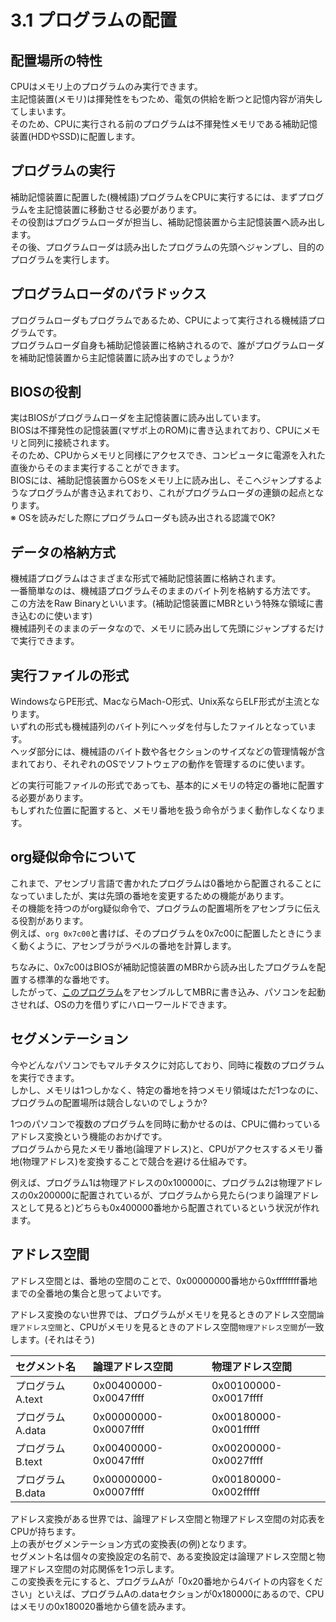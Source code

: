 # 3.1 プログラムの配置
## 配置場所の特性
CPUはメモリ上のプログラムのみ実行できます。  
主記憶装置(メモリ)は揮発性をもつため、電気の供給を断つと記憶内容が消失してしまいます。  
そのため、CPUに実行される前のプログラムは不揮発性メモリである補助記憶装置(HDDやSSD)に配置します。

## プログラムの実行
補助記憶装置に配置した(機械語)プログラムをCPUに実行するには、まずプログラムを主記憶装置に移動させる必要があります。  
その役割はプログラムローダが担当し、補助記憶装置から主記憶装置へ読み出します。  
その後、プログラムローダは読み出したプログラムの先頭へジャンプし、目的のプログラムを実行します。

## プログラムローダのパラドックス
プログラムローダもプログラムであるため、CPUによって実行される機械語プログラムです。  
プログラムローダ自身も補助記憶装置に格納されるので、誰がプログラムローダを補助記憶装置から主記憶装置に読み出すのでしょうか?  

## BIOSの役割
実はBIOSがプログラムローダを主記憶装置に読み出しています。  
BIOSは不揮発性の記憶装置(マザボ上のROM)に書き込まれており、CPUにメモリと同列に接続されます。  
そのため、CPUからメモリと同様にアクセスでき、コンピュータに電源を入れた直後からそのまま実行することができます。  
BIOSには、補助記憶装置からOSをメモリ上に読み出し、そこへジャンプするようなプログラムが書き込まれており、これがプログラムローダの連鎖の起点となります。  
※ OSを読みだした際にプログラムローダも読み出される認識でOK?

## データの格納方式
機械語プログラムはさまざまな形式で補助記憶装置に格納されます。  
一番簡単なのは、機械語プログラムそのままのバイト列を格納する方法です。  
この方法をRaw Binaryといいます。(補助記憶装置にMBRという特殊な領域に書き込むのに使います)  
機械語列そのままのデータなので、メモリに読み出して先頭にジャンプするだけで実行できます。

## 実行ファイルの形式
WindowsならPE形式、MacならMach-O形式、Unix系ならELF形式が主流となります。  
いずれの形式も機械語列のバイト列にヘッダを付与したファイルとなっています。  
ヘッダ部分には、機械語のバイト数や各セクションのサイズなどの管理情報が含まれており、それぞれのOSでソフトウェアの動作を管理するのに使います。  
  
どの実行可能ファイルの形式であっても、基本的にメモリの特定の番地に配置する必要があります。  
もしずれた位置に配置すると、メモリ番地を扱う命令がうまく動作しなくなります。

## org疑似命令について
これまで、アセンブリ言語で書かれたプログラムは0番地から配置されることになっていましたが、実は先頭の番地を変更するための機能があります。  
その機能を持つのがorg疑似命令で、プログラムの配置場所をアセンブラに伝える役割があります。  
例えば、`org 0x7c00`と書けば、そのプログラムを0x7c00に配置したときにうまく動くように、アセンブラがラベルの番地を計算します。
  
ちなみに、0x7c00はBIOSが補助記憶装置のMBRから読み出したプログラムを配置する標準的な番地です。  
したがって、[このプログラム](https://github.com/thetaru/memorandum/blob/master/Summary/jisaku_emulator/3/HelloWorld.asm)をアセンブルしてMBRに書き込み、パソコンを起動させれば、OSの力を借りずにハローワールドできます。

## セグメンテーション
今やどんなパソコンでもマルチタスクに対応しており、同時に複数のプログラムを実行できます。  
しかし、メモリは1つしかなく、特定の番地を持つメモリ領域はただ1つなのに、プログラムの配置場所は競合しないのでしょうか?  
  
1つのパソコンで複数のプログラムを同時に動かせるのは、CPUに備わっているアドレス変換という機能のおかげです。  
プログラムから見たメモリ番地(論理アドレス)と、CPUがアクセスするメモリ番地(物理アドレス)を変換することで競合を避ける仕組みです。  
  
例えば、プログラム1は物理アドレスの0x100000に、プログラム2は物理アドレスの0x200000に配置されているが、プログラムから見たら(つまり論理アドレスとして見ると)どちらも0x400000番地から配置されているという状況が作れます。

## アドレス空間
アドレス空間とは、番地の空間のことで、0x00000000番地から0xffffffff番地までの全番地の集合と思ってよいです。  
  
アドレス変換のない世界では、プログラムがメモリを見るときのアドレス空間`論理アドレス空間`と、CPUがメモリを見るときのアドレス空間`物理アドレス空間`が一致します。(それはそう)

|セグメント名|論理アドレス空間|物理アドレス空間|
|:---|:---|:---|
|プログラムA.text|0x00400000-0x0047ffff|0x00100000-0x0017ffff|
|プログラムA.data|0x00000000-0x0007ffff|0x00180000-0x001fffff|
|プログラムB.text|0x00400000-0x0047ffff|0x00200000-0x0027ffff|
|プログラムB.data|0x00000000-0x0007ffff|0x00180000-0x002fffff|

アドレス変換がある世界では、論理アドレス空間と物理アドレス空間の対応表をCPUが持ちます。  
上の表がセグメンテーション方式の変換表(の例)となります。  
セグメント名は個々の変換設定の名前で、ある変換設定は論理アドレス空間と物理アドレス空間の対応関係を1つ示します。  
この変換表を元にすると、プログラムAが「0x20番地から4バイトの内容をください」といえば、プログラムAの.dataセクションが0x180000にあるので、CPUはメモリの0x180020番地から値を読みます。
